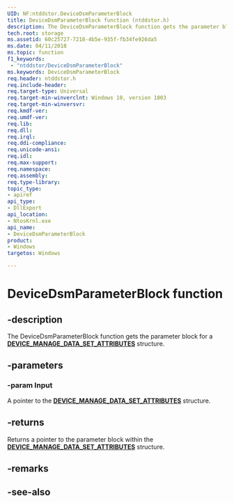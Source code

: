 ```yaml
---
UID: NF:ntddstor.DeviceDsmParameterBlock
title: DeviceDsmParameterBlock function (ntddstor.h)
description: The DeviceDsmParameterBlock function gets the parameter block for a DEVICE_MANAGE_DATA_SET_ATTRIBUTES structure.
tech.root: storage
ms.assetid: 60c25727-7218-4b5e-935f-fb34fe926da5
ms.date: 04/11/2018
ms.topic: function
f1_keywords:
 - "ntddstor/DeviceDsmParameterBlock"
ms.keywords: DeviceDsmParameterBlock
req.header: ntddstor.h
req.include-header:
req.target-type: Universal
req.target-min-winverclnt: Windows 10, version 1803
req.target-min-winversvr:
req.kmdf-ver:
req.umdf-ver:
req.lib:
req.dll:
req.irql: 
req.ddi-compliance:
req.unicode-ansi:
req.idl:
req.max-support:
req.namespace:
req.assembly:
req.type-library: 
topic_type: 
- apiref
api_type: 
- DllExport
api_location: 
- NtosKrnl.exe
api_name: 
- DeviceDsmParameterBlock
product:
- Windows
targetos: Windows

---
```


# DeviceDsmParameterBlock function


## -description

The DeviceDsmParameterBlock function gets the parameter block for a [**DEVICE_MANAGE_DATA_SET_ATTRIBUTES**](ns-ntddstor-_device_manage_data_set_attributes.md) structure.

## -parameters

### -param Input

A pointer to the [**DEVICE_MANAGE_DATA_SET_ATTRIBUTES**](ns-ntddstor-_device_manage_data_set_attributes.md) structure.

## -returns

Returns a pointer to the parameter block within the [**DEVICE_MANAGE_DATA_SET_ATTRIBUTES**](ns-ntddstor-_device_manage_data_set_attributes.md) structure.

## -remarks

## -see-also
